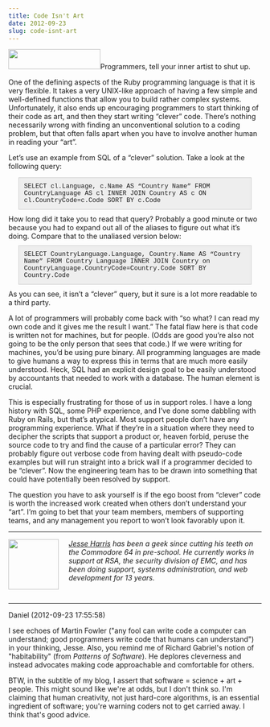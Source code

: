 ```yaml
---
title: Code Isn't Art
date: 2012-09-23
slug: code-isnt-art
---
```


<a href="/category/guest-posts/"><img class="alignright size-full wp-image-553" title="guest post" src="http://codecraft.co/wp-content/uploads/2012/09/guest-post.png" alt="" width="183" height="40" /></a>Programmers, tell your inner artist to shut up.

One of the defining aspects of the Ruby programming language is that it is very flexible. It takes a very UNIX-like approach of having a few simple and well-defined functions that allow you to build rather complex systems. Unfortunately, it also ends up encouraging programmers to start thinking of their code as art, and then they start writing “clever” code. There’s nothing necessarily wrong with finding an unconventional solution to a coding problem, but that often falls apart when you have to involve another human in reading your “art”.

Let’s use an example from SQL of a “clever” solution. Take a look at the following query:
<p style="padding:10px;margin:10px 20px;font-family:courier, fixedsys;font-size:90%;background-color:#eee;border:solid 1px #ccc;">SELECT cl.Language, c.Name AS “Country Name” FROM CountryLanguage AS cl INNER JOIN Country AS c ON cl.CountryCode=c.Code SORT BY c.Code</p>
How long did it take you to read that query? Probably a good minute or two because you had to expand out all of the aliases to figure out what it’s doing. Compare that to the unaliased version below:
<p style="padding:10px;margin:10px 20px;font-family:courier, fixedsys;font-size:90%;background-color:#eee;border:solid 1px #ccc;">SELECT CountryLanguage.Language, Country.Name AS “Country Name” FROM Country Language INNER JOIN Country on CountryLanguage.CountryCode=Country.Code SORT BY Country.Code</p>
As you can see, it isn’t a “clever” query, but it sure is a lot more readable to a third party.

A lot of programmers will probably come back with “so what? I can read my own code and it gives me the result I want.” The fatal flaw here is that code is written not for machines, but for people. (Odds are good you’re also not going to be the only person that sees that code.) If we were writing for machines, you’d be using pure binary. All programming languages are made to give humans a way to express this in terms that are much more easily understood. Heck, SQL had an explicit design goal to be easily understood by accountants that needed to work with a database. The human element is crucial.

This is especially frustrating for those of us in support roles. I have a long history with SQL, some PHP experience, and I’ve done some dabbling with Ruby on Rails, but that’s atypical. Most support people don’t have any programming experience. What if they’re in a situation where they need to decipher the scripts that support a product or, heaven forbid, peruse the source code to try and find the cause of a particular error? They can probably figure out verbose code from having dealt with pseudo-code examples but will run straight into a brick wall if a programmer decided to be “clever”. Now the engineering team has to be drawn into something that could have potentially been resolved by support.

The question you have to ask yourself is if the ego boost from “clever” code is worth the increased work created when others don’t understand your “art”. I’m going to bet that your team members, members of supporting teams, and any management you report to won’t look favorably upon it.

<hr />

<img style="margin-right:20px;" title="Jesse Harris" src="https://lh5.googleusercontent.com/-JeFtN8B6Ogc/AAAAAAAAAAI/AAAAAAAABQc/SgA4WJc7j20/s250-c-k/photo.jpg" alt="" width="100" height="100" align="left" />

<em><a href="https://plus.google.com/108404514060536763555/posts" target="_blank">Jesse Harris</a> has been a geek since cutting his teeth on the Commodore 64 in pre-school. He currently works in support at RSA, the security division of EMC, and has been doing support, systems administration, and web development for 13 years.</em>
<p style="padding-top:1em;"></p>

---

Daniel (2012-09-23 17:55:58)

I see echoes of Martin Fowler ("any fool can write code a computer can understand; good programmers write code that humans can understand") in your thinking, Jesse. Also, you remind me of Richard Gabriel's notion of "habitability" (from _Patterns of Software_). He deplores cleverness and instead advocates making code approachable and comfortable for others.

BTW, in the subtitle of my blog, I assert that software = science + art + people. This might sound like we're at odds, but I don't think so. I'm claiming that human creativity, not just hard-core algorithms, is an essential ingredient of software; you're warning coders not to get carried away. I think that's good advice.